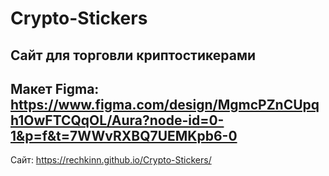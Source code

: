 # Crypto-Stickers
Сайт для торговли криптостикерами
-
Макет Figma: https://www.figma.com/design/MgmcPZnCUpqh1OwFTCQqOL/Aura?node-id=0-1&p=f&t=7WWvRXBQ7UEMKpb6-0
-
Сайт: https://rechkinn.github.io/Crypto-Stickers/
